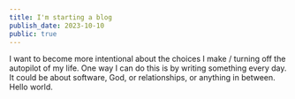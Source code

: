 ```yaml
---
title: I'm starting a blog
publish_date: 2023-10-10
public: true
---
```


I want to become more intentional about the choices I make / turning off the
autopilot of my life. One way I can do this is by writing something every day.
It could be about software, God, or relationships, or anything in between. Hello
world.
